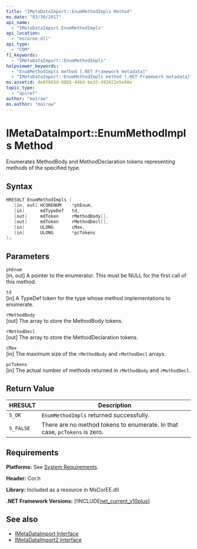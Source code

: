 ```yaml
---
title: "IMetaDataImport::EnumMethodImpls Method"
ms.date: "03/30/2017"
api_name: 
  - "IMetaDataImport.EnumMethodImpls"
api_location: 
  - "mscoree.dll"
api_type: 
  - "COM"
f1_keywords: 
  - "IMetaDataImport::EnumMethodImpls"
helpviewer_keywords: 
  - "EnumMethodImpls method [.NET Framework metadata]"
  - "IMetaDataImport::EnumMethodImpls method [.NET Framework metadata]"
ms.assetid: 4e0f865d-88b5-44bd-be35-492622e5e08e
topic_type: 
  - "apiref"
author: "mairaw"
ms.author: "mairaw"
---
```

# IMetaDataImport::EnumMethodImpls Method
Enumerates MethodBody and MethodDeclaration tokens representing methods of the specified type.  
  
## Syntax  
  
```cpp  
HRESULT EnumMethodImpls (  
   [in, out] HCORENUM    *phEnum,   
   [in]      mdTypeDef   td,   
   [out]     mdToken     rMethodBody[],   
   [out]     mdToken     rMethodDecl[],   
   [in]      ULONG       cMax,   
   [in]      ULONG       *pcTokens  
);  
```  
  
## Parameters  
 `phEnum`  
 [in, out] A pointer to the enumerator. This must be NULL for the first call of this method.  
  
 `td`  
 [in] A TypeDef token for the type whose method implementations to enumerate.  
  
 `rMethodBody`  
 [out] The array to store the MethodBody tokens.  
  
 `rMethodDecl`  
 [out] The array to store the MethodDeclaration tokens.  
  
 `cMax`  
 [in] The maximum size of the `rMethodBody` and `rMethodDecl` arrays.  
  
 `pcTokens`  
 [in] The actual number of methods returned in `rMethodBody` and `rMethodDecl`.  
  
## Return Value  
  
|HRESULT|Description|  
|-------------|-----------------|  
|`S_OK`|`EnumMethodImpls` returned successfully.|  
|`S_FALSE`|There are no method tokens to enumerate. In that case, `pcTokens` is zero.|  
  
## Requirements  
 **Platforms:** See [System Requirements](../../../../docs/framework/get-started/system-requirements.md).  
  
 **Header:** Cor.h  
  
 **Library:** Included as a resource in MsCorEE.dll  
  
 **.NET Framework Versions:** [!INCLUDE[net_current_v10plus](../../../../includes/net-current-v10plus-md.md)]  
  
## See also

- [IMetaDataImport Interface](../../../../docs/framework/unmanaged-api/metadata/imetadataimport-interface.md)
- [IMetaDataImport2 Interface](../../../../docs/framework/unmanaged-api/metadata/imetadataimport2-interface.md)
